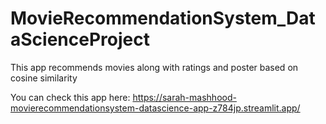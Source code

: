 # MovieRecommendationSystem_DataScienceProject
This app recommends movies along with ratings and poster based on cosine similarity


You can check this app here:
https://sarah-mashhood-movierecommendationsystem-datascience-app-z784jp.streamlit.app/

